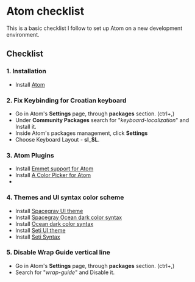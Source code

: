 # Atom checklist
This is a basic checklist I follow to set up Atom on a new development environment.  

## Checklist

### 1. Installation
- Install [Atom](https://atom.io/)

### 2. Fix Keybinding for Croatian keyboard
- Go in Atom's **Settings** page, through **packages** section. (ctrl+,)
- Under **Community Packages** search for "*keyboard-localization*" and Install it.
- Inside Atom's packages management, click **Settings**
- Choose Keyboard Layout - **sl_SL**.

### 3. Atom Plugins
- Install [Emmet support for Atom](https://github.com/emmetio/emmet-atom)
- Install [A Color Picker for Atom](https://github.com/thomaslindstrom/color-picker)
- 
### 4. Themes and UI syntax color scheme
- Install [Spacegray UI theme](https://github.com/cannikin/spacegray-dark-ui)
- Install [Spacegray Ocean dark color syntax](https://github.com/carloe/spacegray-base16-ocean-dark)
- Install [Ocean dark color syntax](https://github.com/robbschiller/base16-ocean-dark)
- Install [Seti UI theme](https://github.com/jesseweed/seti-ui)
- Install [Seti Syntax](https://github.com/jesseweed/seti-syntax)


### 5. Disable Wrap Guide vertical line
- Go in Atom's **Settings** page, through **packages** section. (ctrl+,)
- Search for "*wrap-guide*" and Disable it.

